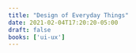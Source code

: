 ```yaml
---
title: "Design of Everyday Things"
date: 2021-02-04T17:20:20-05:00
draft: false
books: ['ui-ux']
---
```


